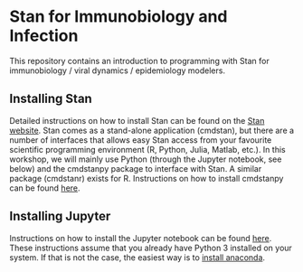 # Stan for Immunobiology and Infection

This repository contains an introduction to programming with Stan for immunobiology / viral dynamics / epidemiology modelers.

## Installing Stan

Detailed instructions on how to install Stan can be found on the [Stan website](www.mc-stan.org). Stan comes as a stand-alone application (cmdstan), but there are a number of interfaces that allows easy Stan access from your favourite scientific programming environment (R, Python, Julia, Matlab, etc.). In this workshop, we will mainly use Python (through the Jupyter notebook, see below) and the cmdstanpy package to interface with Stan. A similar package (cmdstanr) exists for R. Instructions on how to install cmdstanpy can be found [here](https://cmdstanpy.readthedocs.io/en/latest/getting_started.html).

## Installing Jupyter

Instructions on how to install the Jupyter notebook can be found [here](https://jupyter.org/install).
These instructions assume that you already have Python 3 installed on your system. If that is not the
case, the easiest way is to [install anaconda](https://www.anaconda.com/products/individual).
